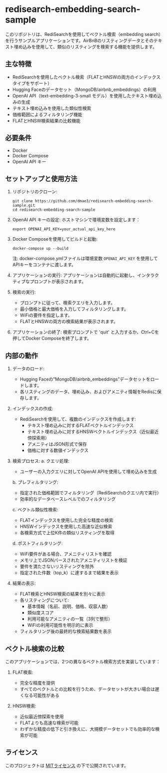 # redisearch-embedding-search-sample

このリポジトリは、RediSearchを使用してベクトル検索（embedding search）を行うサンプルアプリケーションです。AirBnBのリスティングデータとそのテキスト埋め込みを使用して、類似のリスティングを検索する機能を提供します。

## 主な特徴

- RediSearchを使用したベクトル検索（FLATとHNSWの両方のインデックスタイプをサポート）
- Hugging Faceのデータセット（MongoDB/airbnb_embeddings）の利用
- OpenAI API（text-embedding-3-small モデル）を使用したテキスト埋め込みの生成
- テキスト埋め込みを使用した類似性検索
- 価格範囲によるフィルタリング機能
- FLATとHNSW検索結果の比較機能

## 必要条件

- Docker
- Docker Compose
- OpenAI API キー

## セットアップと使用方法

1. リポジトリのクローン:
   ```
   git clone https://github.com/dmae3/redisearch-embedding-search-sample.git
   cd redisearch-embedding-search-sample
   ```

2. OpenAI API キーの設定:
   ホストマシンで環境変数を設定します：
   ```
   export OPENAI_API_KEY=your_actual_api_key_here
   ```

3. Docker Composeを使用してビルドと起動:
   ```
   docker-compose up --build
   ```

   注: docker-compose.ymlファイルは環境変数 `OPENAI_API_KEY` を使用してAPIキーをコンテナに渡します。

4. アプリケーションの実行:
   アプリケーションは自動的に起動し、インタラクティブなプロンプトが表示されます。

5. 検索の実行:
   - プロンプトに従って、検索クエリを入力します。
   - 最小価格と最大価格を入力してフィルタリングします。
   - WiFiの要件を指定します。
   - FLATとHNSWの両方の検索結果が表示されます。

6. アプリケーションの終了:
   検索プロンプトで 'quit' と入力するか、Ctrl+Cを押してDocker Composeを終了します。

## 内部の動作

1. データのロード:
   - Hugging Faceの"MongoDB/airbnb_embeddings"データセットをロードします。
   - 各リスティングのデータ、埋め込み、およびアメニティ情報をRedisに保存します。

2. インデックスの作成:
   - RediSearchを使用して、複数のインデックスを作成します:
     - テキスト埋め込みに対するFLATベクトルインデックス
     - テキスト埋め込みに対するHNSWベクトルインデックス（近似最近傍探索用）
     - アメニティはJSON形式で保存
     - 価格に対する数値インデックス

3. 検索プロセス:
   a. クエリ処理:
      - ユーザーの入力クエリに対してOpenAI APIを使用して埋め込みを生成

   b. プレフィルタリング:
      - 指定された価格範囲でフィルタリング（RediSearchのクエリ内で実行）
      - 効率的なデータベースレベルでのフィルタリング

   c. ベクトル類似性検索:
      - FLATインデックスを使用した完全な精度の検索
      - HNSWインデックスを使用した高速な近似検索
      - 各検索方式で上位K件の類似リスティングを取得

   d. ポストフィルタリング:
      - WiFi要件がある場合、アメニティリストを確認
      - メモリ上でJSONパースされたアメニティリストを検証
      - 要件を満たさないリスティングを除外
      - 指定された件数（top_k）に達するまで結果を表示

4. 結果の表示:
   - FLAT検索とHNSW検索の結果を別々に表示
   - 各リスティングについて:
     - 基本情報（名前、説明、価格、収容人数）
     - 類似度スコア
     - 利用可能なアメニティの一覧（3列で整形）
     - WiFiの利用可能性を明示的に表示
   - フィルタリング後の最終的な検索結果数を表示

## ベクトル検索の比較

このアプリケーションでは、2つの異なるベクトル検索方式を実装しています：

1. FLAT検索:
   - 完全な精度を提供
   - すべてのベクトルとの比較を行うため、データセットが大きい場合は遅くなる可能性がある

2. HNSW検索:
   - 近似最近傍探索を使用
   - FLATよりも高速な検索が可能
   - わずかな精度の低下と引き換えに、大規模データセットでも効率的な検索が可能

## ライセンス

このプロジェクトは [MITライセンス](LICENSE) の下で公開されています。

